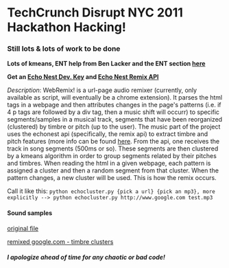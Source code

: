 # TechCrunch Disrupt NYC 2011 Hackathon Hacking!
### Still lots & lots of work to be done
**Lots of kmeans, ENT help from Ben Lacker and the ENT section [here](http://web.cs.swarthmore.edu/~turnbull/Papers/Tingle_Autotag_MIR10.pdf)**

**Get an [Echo Nest Dev. Key](http://developer.echonest.com/docs/v4/) and [Echo Nest Remix API](http://code.google.com/p/echo-nest-remix/)**

*Description*:
WebRemix! is a url-page audio remixer (currently, only available as script, will eventually be a chrome extension). It parses the html tags in a webpage and then attributes changes in the page's patterns (i.e. if 4 p tags are followed by a div tag, then a music shift will occurr) to specific segments/samples in a musical track, segments that have been reorganized (clustered) by timbre or pitch (up to the user). The music part of the project uses the echonest api (specifically, the remix api) to extract timbre and pitch features (more info can be found [here](http://developer.echonest.com/docs/v4/_static/AnalyzeDocumentation_2.2.pdf). From the api, one receives the track in song segments (500ms or so). These segments are then clustered by a kmeans algorithm in order to group segments related by their pitches and timbres. When reading the html in a given webpage, each pattern is assigned a cluster and then a random segment from that cluster. When the pattern changes, a new cluster will be used. This is how the remix occurs. 

Call it like this: `python echocluster.py {pick a url} {pick an mp3}, more explicitly --> python echocluster.py http://www.google.com test.mp3`

#### Sound samples
[original file](http://dl.dropbox.com/u/13241544/canon.mp3)

[remixed google.com - timbre clusters](http://dl.dropbox.com/u/13241544/remix.wav)

##### I apologize ahead of time for any chaotic or bad code!


